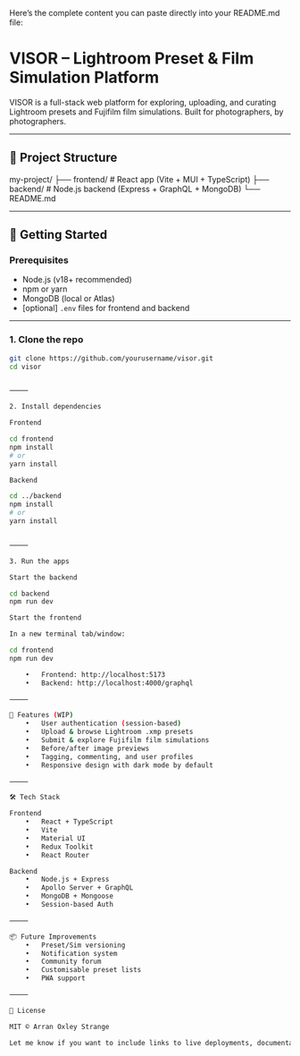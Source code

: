 Here’s the complete content you can paste directly into your README.md file:

# VISOR – Lightroom Preset & Film Simulation Platform

VISOR is a full-stack web platform for exploring, uploading, and curating Lightroom presets and Fujifilm film simulations. Built for photographers, by photographers.

---

## 📁 Project Structure

my-project/
├── frontend/ # React app (Vite + MUI + TypeScript)
├── backend/ # Node.js backend (Express + GraphQL + MongoDB)
└── README.md

---

## 🚀 Getting Started

### Prerequisites

- Node.js (v18+ recommended)
- npm or yarn
- MongoDB (local or Atlas)
- [optional] `.env` files for frontend and backend

---

### 1. Clone the repo

```bash
git clone https://github.com/yourusername/visor.git
cd visor


⸻

2. Install dependencies

Frontend

cd frontend
npm install
# or
yarn install

Backend

cd ../backend
npm install
# or
yarn install


⸻

3. Run the apps

Start the backend

cd backend
npm run dev

Start the frontend

In a new terminal tab/window:

cd frontend
npm run dev

	•	Frontend: http://localhost:5173
	•	Backend: http://localhost:4000/graphql

⸻

🧠 Features (WIP)
	•	User authentication (session-based)
	•	Upload & browse Lightroom .xmp presets
	•	Submit & explore Fujifilm film simulations
	•	Before/after image previews
	•	Tagging, commenting, and user profiles
	•	Responsive design with dark mode by default

⸻

🛠 Tech Stack

Frontend
	•	React + TypeScript
	•	Vite
	•	Material UI
	•	Redux Toolkit
	•	React Router

Backend
	•	Node.js + Express
	•	Apollo Server + GraphQL
	•	MongoDB + Mongoose
	•	Session-based Auth

⸻

📦 Future Improvements
	•	Preset/Sim versioning
	•	Notification system
	•	Community forum
	•	Customisable preset lists
	•	PWA support

⸻

📄 License

MIT © Arran Oxley Strange

Let me know if you want to include links to live deployments, documentation, or `.env.example` files next.
```

